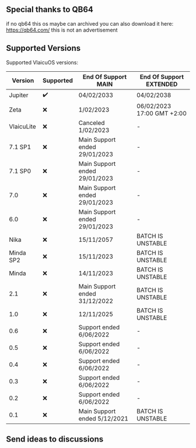 ## Special thanks to QB64
if no qb64 this os maybe can archived
you can also download it here: https://qb64.com/
this is not an advertisement


## Supported Versions

Supported VlaicuOS versions:

| Version          | Supported          | End Of Support MAIN                   | End Of Support  EXTENDED                      |
| ---------------- | ------------------ | ------------------------------------  | ------------------------------------          |
| Jupiter          | ✔️                 | 04/02/2033                           | 04/02/2038                                     |
| Zeta             | ❌                 | 1/02/2023                            | 06/02/2023 17:00 GMT +2:00                     |
| VlaicuLite       | ❌                 | Canceled 1/02/2023                   | -                                              |
| 7.1 SP1          | ❌                 | Main Support ended 29/01/2023        | -                                              |
| 7.1 SP0          | ❌                 | Main Support ended 29/01/2023        | -                                              |
| 7.0              | ❌                 | Main Support ended 29/01/2023        | -                                              |
| 6.0              | ❌                 | Main Support ended 29/01/2023        | -                                              |
| Nika             | ❌                  | 15/11/2057                           | BATCH IS UNSTABLE                             |
| Minda SP2        | ❌                 | 15/11/2023                           | BATCH IS UNSTABLE                              |
| Minda            | ❌                 | 14/11/2023                           | BATCH IS UNSTABLE                              | 
| 2.1              | ❌                 | Main Support ended 31/12/2022        | BATCH IS UNSTABLE                              | 
| 1.0              | ❌                 | 12/11/2025                           | BATCH IS UNSTABLE                              |  
| 0.6              | ❌                 | Support ended 6/06/2022              | -                                              |
| 0.5              | ❌                 | Support ended 6/06/2022              | -                                              |
| 0.4              | ❌                 | Support ended 6/06/2022              | -                                              |
| 0.3              | ❌                 | Support ended 6/06/2022              | -                                              | 
| 0.2              | ❌                 | Support ended 6/06/2022              | -                                              | 
| 0.1              | ❌                 | Main Support ended 5/12/2021         | BATCH IS UNSTABLE                              |

## Send ideas to discussions
